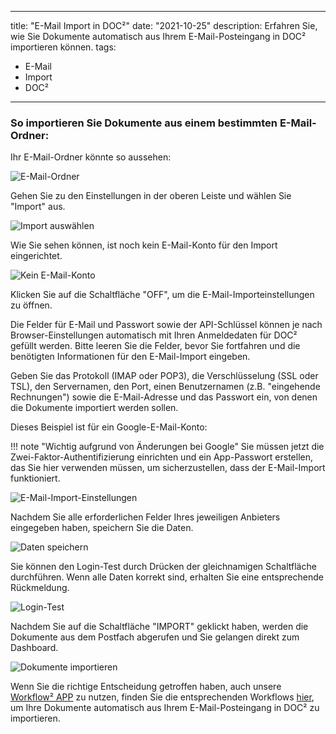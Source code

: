 
---
title: "E-Mail Import in DOC²"
date: "2021-10-25"
description: Erfahren Sie, wie Sie Dokumente automatisch aus Ihrem E-Mail-Posteingang in DOC² importieren können.
tags:
  - E-Mail
  - Import
  - DOC²
---

### So importieren Sie Dokumente aus einem bestimmten E-Mail-Ordner:

Ihr E-Mail-Ordner könnte so aussehen:

![E-Mail-Ordner](/_images/doc2/AllImportOptions_Email_Folder.png "E-Mail-Ordner")

Gehen Sie zu den Einstellungen in der oberen Leiste und wählen Sie "Import" aus.

![Import auswählen](/_images/doc2/AllImportOptions_Email_1.png "Import auswählen")

Wie Sie sehen können, ist noch kein E-Mail-Konto für den Import eingerichtet.

![Kein E-Mail-Konto](/_images/doc2/AllImportOptions_Email_2.png "Kein E-Mail-Konto")

Klicken Sie auf die Schaltfläche "OFF", um die E-Mail-Importeinstellungen zu öffnen.

Die Felder für E-Mail und Passwort sowie der API-Schlüssel können je nach Browser-Einstellungen automatisch mit Ihren Anmeldedaten für DOC² gefüllt werden. Bitte leeren Sie die Felder, bevor Sie fortfahren und die benötigten Informationen für den E-Mail-Import eingeben.

Geben Sie das Protokoll (IMAP oder POP3), die Verschlüsselung (SSL oder TSL), den Servernamen, den Port, einen Benutzernamen (z.B. "eingehende Rechnungen") sowie die E-Mail-Adresse und das Passwort ein, von denen die Dokumente importiert werden sollen.

Dieses Beispiel ist für ein Google-E-Mail-Konto:

!!! note "Wichtig aufgrund von Änderungen bei Google"
		Sie müssen jetzt die Zwei-Faktor-Authentifizierung einrichten und ein App-Passwort erstellen, das Sie hier verwenden müssen, um sicherzustellen, dass der E-Mail-Import funktioniert.

![E-Mail-Import-Einstellungen](/_images/doc2/AllImportOptions_Email_3.png "E-Mail-Import-Einstellungen")

Nachdem Sie alle erforderlichen Felder Ihres jeweiligen Anbieters eingegeben haben, speichern Sie die Daten.

![Daten speichern](/_images/doc2/AllImportOptions_Email_4.png "Daten speichern")

Sie können den Login-Test durch Drücken der gleichnamigen Schaltfläche durchführen. Wenn alle Daten korrekt sind, erhalten Sie eine entsprechende Rückmeldung.

![Login-Test](/_images/doc2/AllImportOptions_Email_5.png "Login-Test")

Nachdem Sie auf die Schaltfläche "IMPORT" geklickt haben, werden die Dokumente aus dem Postfach abgerufen und Sie gelangen direkt zum Dashboard.

![Dokumente importieren](/_images/doc2/AllImportOptions_Email_6.png "Dokumente importieren")

Wenn Sie die richtige Entscheidung getroffen haben, auch unsere [Workflow² APP](https://de.docs.fellowpro.com/workflow/) zu nutzen, finden Sie die entsprechenden Workflows [hier](https://de.docs.fellowpro.com/example/gmail-import/), um Ihre Dokumente automatisch aus Ihrem E-Mail-Posteingang in DOC² zu importieren.
